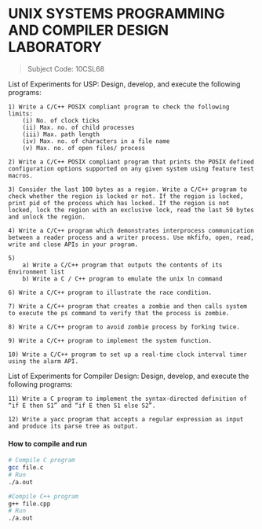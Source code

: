 # UNIX SYSTEMS PROGRAMMING AND COMPILER DESIGN LABORATORY
> Subject Code: 10CSL68

List of Experiments for USP: Design, develop, and execute the following programs:

	1) Write a C/C++ POSIX compliant program to check the following limits:
		(i) No. of clock ticks
		(ii) Max. no. of child processes
		(iii) Max. path length
		(iv) Max. no. of characters in a file name
		(v) Max. no. of open files/ process

	2) Write a C/C++ POSIX compliant program that prints the POSIX defined configuration options supported on any given system using feature test macros.

	3) Consider the last 100 bytes as a region. Write a C/C++ program to check whether the region is locked or not. If the region is locked, print pid of the process which has locked. If the region is not locked, lock the region with an exclusive lock, read the last 50 bytes and unlock the region.

	4) Write a C/C++ program which demonstrates interprocess communication between a reader process and a writer process. Use mkfifo, open, read, write and close APIs in your program.
	
	5) 
		a) Write a C/C++ program that outputs the contents of its Environment list
		b) Write a C / C++ program to emulate the unix ln command

	6) Write a C/C++ program to illustrate the race condition.

	7) Write a C/C++ program that creates a zombie and then calls system to execute the ps command to verify that the process is zombie.

	8) Write a C/C++ program to avoid zombie process by forking twice.

	9) Write a C/C++ program to implement the system function.

	10) Write a C/C++ program to set up a real-time clock interval timer using the alarm API.

List of Experiments for Compiler Design: Design, develop, and execute the following programs:

	11) Write a C program to implement the syntax-directed definition of “if E then S1” and “if E then S1 else S2”.

	12) Write a yacc program that accepts a regular expression as input and produce its parse tree as output.


#### How to compile and run ####

```bash
# Compile C program
gcc file.c
# Run
./a.out

#Compile C++ program
g++ file.cpp
# Run
./a.out 

```